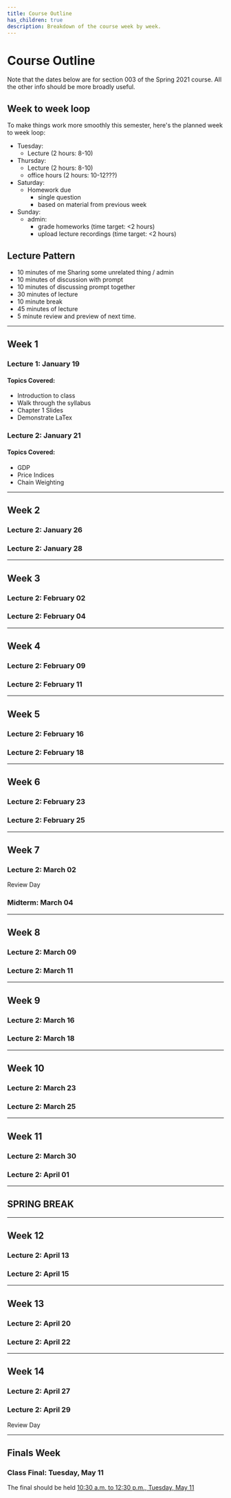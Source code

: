 ```yaml
---
title: Course Outline
has_children: true
description: Breakdown of the course week by week.
---
```


# Course Outline

Note that the dates below are for section 003 of the Spring 2021 course. All the other info should be more broadly useful.

## Week to week loop

To make things work more smoothly this semester, here's the planned week to week loop:
- Tuesday: 
    - Lecture (2 hours: 8-10)
- Thursday: 
    - Lecture (2 hours: 8-10)
    - office hours (2 hours: 10-12???)
- Saturday: 
    - Homework due
        - single question
        - based on material from previous week
- Sunday:
    - admin:
        - grade homeworks (time target: <2 hours)
        - upload lecture recordings (time target: <2 hours)

## Lecture Pattern
- 10 minutes of me Sharing some unrelated thing / admin
- 10 minutes of discussion with prompt
- 10 minutes of discussing prompt together
- 30 minutes of lecture
- 10 minute break
- 45 minutes of lecture
- 5 minute review and preview of next time.


---
## Week 1

### Lecture 1: January 19

#### Topics Covered:
- Introduction to class
- Walk through the syllabus
- Chapter 1 Slides
- Demonstrate LaTex


### Lecture 2: January 21

#### Topics Covered:
- GDP
- Price Indices
- Chain Weighting




---
## Week 2
### Lecture 2: January 26

### Lecture 2: January 28




---
## Week 3
### Lecture 2: February 02

### Lecture 2: February 04



---
## Week 4
### Lecture 2: February 09

### Lecture 2: February 11




---
## Week 5
### Lecture 2: February 16

### Lecture 2: February 18




---
## Week 6
### Lecture 2: February 23

### Lecture 2: February 25




---
## Week 7
### Lecture 2: March 02
Review Day

### Midterm: March 04




---
## Week 8
### Lecture 2: March 09

### Lecture 2: March 11




---
## Week 9
### Lecture 2: March 16

### Lecture 2: March 18




---
## Week 10
### Lecture 2: March 23

### Lecture 2: March 25




---
## Week 11
### Lecture 2: March 30

### Lecture 2: April 01


---

## SPRING BREAK


---
## Week 12
### Lecture 2: April 13

### Lecture 2: April 15




---
## Week 13
### Lecture 2: April 20

### Lecture 2: April 22




---
## Week 14
### Lecture 2: April 27

### Lecture 2: April 29
Review Day



---
## Finals Week

### Class Final: Tuesday, May 11

The final should be held [10:30 a.m. to 12:30 p.m., Tuesday, May 11](https://onestop.umn.edu/academics/final-exam-times)




